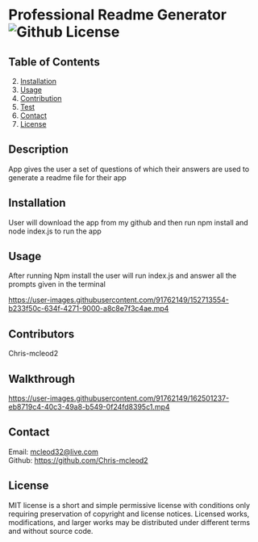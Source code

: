# Professional Readme Generator ![Github License](https://img.shields.io/badge/license-MIT-green.svg)

  ## Table of Contents

  
  2. [Installation](#installation)
  3. [Usage](#usage)
  4. [Contribution](#contribution)
  5. [Test](#test)
  6. [Contact](#contact)
  7. [License](#license)
  

  ## Description
  App gives the user a set of questions of which their answers are used to generate a readme file for their app


  ## Installation
  User will download the app from my github and then run npm install and node index.js to run the app

  
  ## Usage
  After running Npm install the user will run index.js and answer all the prompts given in the terminal
       

https://user-images.githubusercontent.com/91762149/152713554-b233f50c-634f-4271-9000-a8c8e7f3c4ae.mp4



  ## Contributors
  Chris-mcleod2
  
  ## Walkthrough


https://user-images.githubusercontent.com/91762149/162501237-eb8719c4-40c3-49a8-b549-0f24fd8395c1.mp4




  ## Contact
  Email:   mcleod32@live.com     
  Github: https://github.com/Chris-mcleod2 


  ## License
  MIT license is a short and simple permissive license with conditions only requiring preservation of copyright and license notices. Licensed works, modifications, and larger works may be distributed under different terms and without source code.

